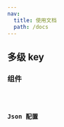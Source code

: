 ```yaml
---
nav:
  title: 使用文档
  path: /docs
---
```


## 多级 key

### 组件

<code src="./Node" />

### Json 配置

<code src="./Json"/>
